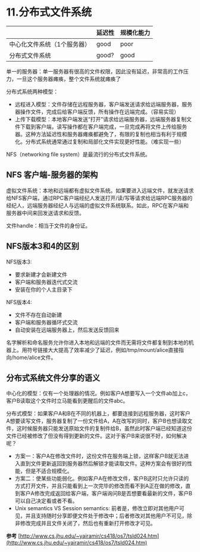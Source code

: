 # 11.分布式文件系统

|  | 延迟性 | 规模化能力 |
| :--- | :--- | :--- |
| 中心化文件系统（1个服务器） | good | poor |
| 分布式文件系统 | good? | good |

单一的服务器：单一服务器有很高的文件权限，因此没有延迟，非常高的工作压力，一旦这个服务器瘫痪，整个文件系统就瘫痪了

分布式系统两种模型：

* 远程进入模型：文件存储在远程服务器，客户端发送请求给远端服务器，服务器操作文件，完成后给客户端反馈，所有操作在远端完成。（容易实现）
* 上传下载模型：本地客户端发送“打开”请求给远端服务器，远端服务器复制文件下载到客户端，读写操作都在客户端完成，一旦完成再将文件上传给服务器。这种方法延迟性和服务器瘫痪都避免了，有限的复制也相当有利于规模化。分布式系统通常通过复制和局部化文件实现更好性能。（难实现一些）

NFS（networking file system）是最流行的分布式文件系统。

## NFS 客户端-服务器的架构

虚拟文件系统：本地和远端都有虚拟文件系统。如果要进入远端文件，就发送请求给NFS客户端，通过RPC客户端经纪人发送打开/读/写等请求给远端RPC服务器的经纪人，远端服务器经纪人与远端的虚拟文件系统联系。如此，RPC在客户端和服务器中间来回发送请求和反馈。

文件handle：相当于文件的身份证。

## NFS版本3和4的区别

NFS版本3:

* 要求新建才会新建文件
* 客户端和服务器迭代式交流
* 安装在你的个人主目录下

NFS版本4:

* 文件不存在自动新建
* 客户端和服务器循环式交流
* 自动安装在远端服务器上，然后发送反馈回来

名字解析和命名服务允许你进入本地和远端的文件而无需将文件都复制到本地的机器上。用符号链接大大提高了效率减少了延迟，例如/tmp/mount/alice直接指向/home/alice文件。

## 分布式系统文件分享的语义

中心化的模型：仅有一个处理器的情况。例如客户A想要写入一个文件ab加上c，客户B读取这个文件时立马能看到更醒后的文件abc。

分布式模型：如果客户A和B在不同的机器上，都要连接到远程服务器，这时客户A想要读写文件，服务器复制了一份文件给A，A在改写的同时，客户B也想读取文件，这时候服务器只能发送原始文件的复制件给B，虽然此时客户端已经知道这份文件已经被修改了但没有得到更新的文件。这对于客户B来说很不好，如何解决呢？

* 方案一：客户A在修改文件时，这份文件在服务端上锁，这样客户B就无法进入直到文件更新返回到服务器然后解锁才能读取文件。这种方案会有很好的性能，但是不适合规模化。
* 方案二：使某些功能弱化。例如客户A在修改文件，客户B这时只允许只读的方式打开文件，并且只能看到上一次完毕的修改而看不到A正在做的修改，直到客户A修改完成返回给客户端，客户端询问B是否想要看最新的文件，客户B可以自己决定看或者不看。
* Unix semantics VS Session semantics: 前者是，修改立即对其他用户可见，并且支持随时分享即便文件处于修改中；后者修改对其他用户不可见，除非修改完成并且文件关闭了，然后也有重新打开修改才可见。

**参考** [http://www.cs.jhu.edu/~yairamir/cs418/os7/tsld024.htm](http://www.cs.jhu.edu/~yairamir/cs418/os7/tsld024.htm)

